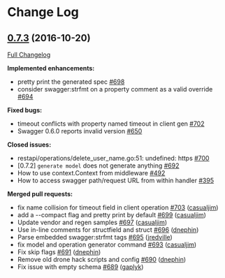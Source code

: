 # Change Log

## [0.7.3](https://github.com/rws-github/go-swagger/tree/0.7.3) (2016-10-20)
[Full Changelog](https://github.com/rws-github/go-swagger/compare/0.7.2...0.7.3)

**Implemented enhancements:**

- pretty print the generated spec [\#698](https://github.com/rws-github/go-swagger/issues/698)
- consider swagger:strfmt on a property comment as a valid override [\#694](https://github.com/rws-github/go-swagger/issues/694)

**Fixed bugs:**

- timeout conflicts with property named timeout in client gen [\#702](https://github.com/rws-github/go-swagger/issues/702)
- Swagger 0.6.0 reports invalid version [\#650](https://github.com/rws-github/go-swagger/issues/650)

**Closed issues:**

- restapi/operations/delete\_user\_name.go:51: undefined: https [\#700](https://github.com/rws-github/go-swagger/issues/700)
- \[0.7.2\] `generate model` does not generate anything [\#692](https://github.com/rws-github/go-swagger/issues/692)
- How to use context.Context from middleware [\#492](https://github.com/rws-github/go-swagger/issues/492)
- How to access swagger path/request URL from within handler [\#395](https://github.com/rws-github/go-swagger/issues/395)

**Merged pull requests:**

- fix name collision for timeout field in client operation [\#703](https://github.com/rws-github/go-swagger/pull/703) ([casualjim](https://github.com/casualjim))
- add a --compact flag and pretty print by default [\#699](https://github.com/rws-github/go-swagger/pull/699) ([casualjim](https://github.com/casualjim))
- Update vendor and regen samples [\#697](https://github.com/rws-github/go-swagger/pull/697) ([casualjim](https://github.com/casualjim))
- Use in-line comments for structfield and struct [\#696](https://github.com/rws-github/go-swagger/pull/696) ([dnephin](https://github.com/dnephin))
- Parse embedded swagger:strfmt tags [\#695](https://github.com/rws-github/go-swagger/pull/695) ([jredville](https://github.com/jredville))
- fix model and operation generator command [\#693](https://github.com/rws-github/go-swagger/pull/693) ([casualjim](https://github.com/casualjim))
- Fix skip flags [\#691](https://github.com/rws-github/go-swagger/pull/691) ([dnephin](https://github.com/dnephin))
- Remove old drone hack scripts and config [\#690](https://github.com/rws-github/go-swagger/pull/690) ([dnephin](https://github.com/dnephin))
- Fix issue with empty schema  [\#689](https://github.com/rws-github/go-swagger/pull/689) ([gaplyk](https://github.com/gaplyk))
